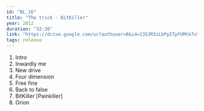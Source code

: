 ```yaml
---
id: "BL_16"
title: "The trick - BitKiller"
year: 2012
duration: "32:30"
link: "https://drive.google.com/uc?authuser=0&id=1353R3iLbPpITpfUMtk7uYhLn_1by-0K6&export=download"
tags: release
---
```


01. Intro
02. Inwardly me
03. New drive
04. Four dimension
05. Free fine
06. Back to false
07. BitKiller [Painkiller]
08. Orion
